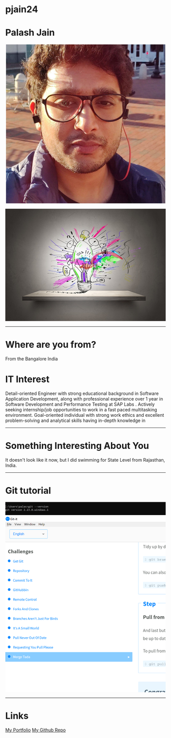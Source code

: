 
# pjain24
<h1> Palash Jain</h1>

![MyName](images/Name.jpg "Palash Jain")

![MyHobby](images/Hobby.jpeg "Hobby")
***
# Where are you from?

From the Bangalore India

# IT Interest

Detail-oriented Engineer with strong educational background in Software Application Development, along with professional experience over 1 year in Software Development and Performance Testing at SAP Labs . Actively seeking internship/job opportunities to work in a fast paced multitasking environment. Goal-oriented individual with strong work ethics and excellent problem-solving and analytical skills having in-depth knowledge in 

***
# Something Interesting About You

It doesn't look like it now, but I did swimming for State Level from Rajasthan, India.  
***
# Git tutorial

![Git](images/git.JPG "version")
![Git Tutorial](images/badge.PNG "Result")

***
# Links
[My Portfolio](https://palashjain2801.github.io/Palash_Portfolio-/)
[My Github Repo](https://github.com/palashjain2801)
